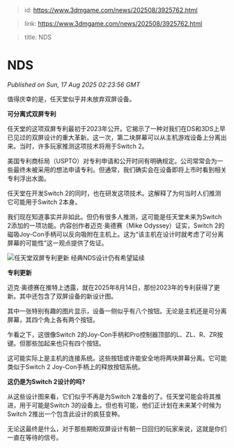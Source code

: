 > id: https://www.3dmgame.com/news/202508/3925762.html

> link: https://www.3dmgame.com/news/202508/3925762.html

> title: NDS

# NDS
_Published on Sun, 17 Aug 2025 02:23:56 GMT_

值得庆幸的是，任天堂似乎并未放弃双屏设备。

**可分离式双屏专利**

任天堂的这项双屏专利最初于2023年公开。它揭示了一种对我们在DS和3DS上早已见过的双屏设计的重大革新。这一次，第二块屏幕可以从主机游戏设备上分离出来。当时，许多玩家推测这项技术将用于Switch 2。

美国专利商标局（USPTO）对专利申请和公开时间有明确规定。公司常常会为一些最终未被采用的想法申请专利。但通常，我们确实会在设备即将上市时看到相关专利浮出水面。

任天堂在开发Switch 2的同时，也在研发这项技术。这解释了为何当时人们推测它可能用于Switch 2本身。

我们现在知道事实并非如此。但仍有很多人推测，这可能是任天堂未来为Switch 2添加的一项功能。内容创作者迈克·奥德赛（Mike Odyssey）证实，Switch 2的磁吸Joy-Con手柄可以反向吸附在主机上。这为“该主机在设计时就考虑了可分离屏幕的可能性”这一观点提供了佐证。

![任天堂双屏专利更新 经典NDS设计仍有希望延续](https://img.3dmgame.com/uploads/images/news/20250817/1755397419_855723.jpg)

**专利更新**

迈克·奥德赛在推特上透露，就在2025年8月14日，那份2023年的专利获得了更新。其中还包含了双屏设备的新设计图。

其中一张特别有趣的图片显示，设备一侧似乎有八个按钮。无论是主机还是可分离屏幕，其四个角上各有两个按钮。

乍看之下，这很像Switch 2的Joy-Con手柄和Pro控制器顶部的L、ZL、R、ZR按键。但那些加起来也只有四个按钮。

这可能实际上是主机的连接系统。这些按钮或许能安全地将两块屏幕分离。它可能类似于Switch 2 Joy-Con手柄上的释放按钮系统。

**这仍是为Switch 2设计的吗?**

从这些设计图来看，它们似乎不再是为Switch 2准备的了。任天堂可能会将其推进，用于可能是Switch 3的设备上。但也有可能，他们正计划在未来某个时候为Switch 2推出一个包含此设计的疯狂变种。

无论这最终是什么，对于那些期盼双屏设计有朝一日回归的玩家来说，这就是你们一直在等待的信号。
